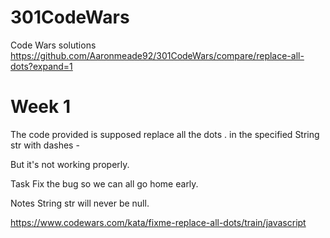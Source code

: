 # 301CodeWars
Code Wars solutions
https://github.com/Aaronmeade92/301CodeWars/compare/replace-all-dots?expand=1
# Week 1
The code provided is supposed replace all the dots . in the specified String str with dashes -

But it's not working properly.

Task
Fix the bug so we can all go home early.

Notes
String str will never be null.

https://www.codewars.com/kata/fixme-replace-all-dots/train/javascript
